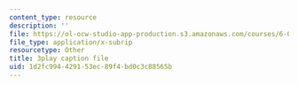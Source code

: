 ```yaml
---
content_type: resource
description: ''
file: https://ol-ocw-studio-app-production.s3.amazonaws.com/courses/6-006-introduction-to-algorithms-fall-2011/1d2fc994429153ec89f4bd0c3c88565b_s-CYnVz-uh4.vtt
file_type: application/x-subrip
resourcetype: Other
title: 3play caption file
uid: 1d2fc994-4291-53ec-89f4-bd0c3c88565b
---
```


